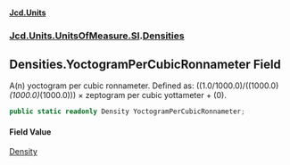 #### [Jcd.Units](index.md 'index')
### [Jcd.Units.UnitsOfMeasure.SI](Jcd.Units.UnitsOfMeasure.SI.md 'Jcd.Units.UnitsOfMeasure.SI').[Densities](Densities.md 'Jcd.Units.UnitsOfMeasure.SI.Densities')

## Densities.YoctogramPerCubicRonnameter Field

A(n) yoctogram per cubic ronnameter. Defined as: ((1.0/1000.0)/((1000.0)*(1000.0)*(1000.0))) × zeptogram per cubic yottameter + (0).

```csharp
public static readonly Density YoctogramPerCubicRonnameter;
```

#### Field Value
[Density](Density.md 'Jcd.Units.UnitTypes.Density')